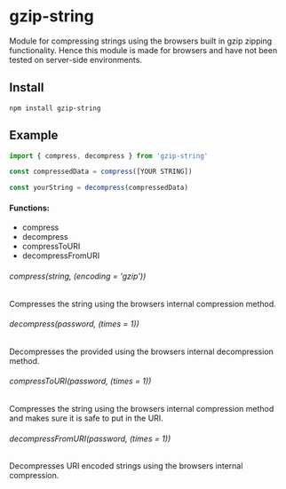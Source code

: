 # gzip-string
Module for compressing strings using the browsers built in gzip zipping functionality.
Hence this module is made for browsers and have not been tested on server-side environments.

## Install

```
npm install gzip-string
```

## Example

```js
import { compress, decompress } from 'gzip-string'

const compressedData = compress([YOUR STRING])

const yourString = decompress(compressedData)
```

#### Functions:
  - compress
  - decompress
  - compressToURI
  - decompressFromURI


###### compress(string, (encoding = 'gzip'))
Compresses the string using the browsers internal compression method.


###### decompress(password, (times = 1))
Decompresses the provided using the browsers internal decompression method.


###### compressToURI(password, (times = 1))
Compresses the string using the browsers internal compression method and makes sure it is safe to put in the URI.


###### decompressFromURI(password, (times = 1))
Decompresses URI encoded strings using the browsers internal compression.
